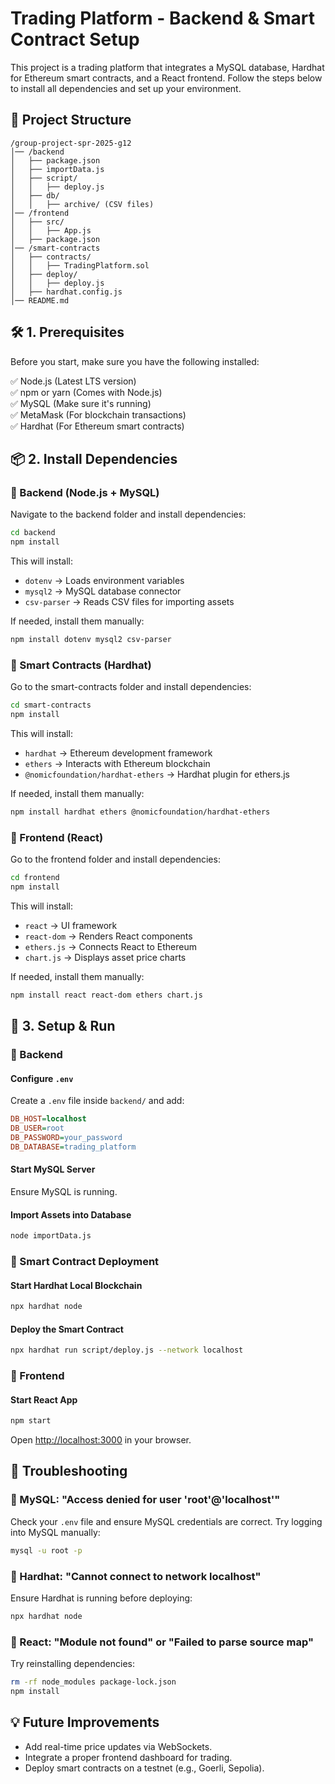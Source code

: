 # Trading Platform - Backend & Smart Contract Setup

This project is a trading platform that integrates a MySQL database, Hardhat for Ethereum smart contracts, and a React frontend. Follow the steps below to install all dependencies and set up your environment.

## 📂 Project Structure

```
/group-project-spr-2025-g12
│── /backend
│   ├── package.json
│   ├── importData.js
│   ├── script/
│   │   ├── deploy.js
│   ├── db/
│   │   ├── archive/ (CSV files)
│── /frontend
│   ├── src/
│   │   ├── App.js
│   ├── package.json
│── /smart-contracts
│   ├── contracts/
│   │   ├── TradingPlatform.sol
│   ├── deploy/
│   │   ├── deploy.js
│   ├── hardhat.config.js
│── README.md
```

## 🛠️ 1. Prerequisites
Before you start, make sure you have the following installed:

✅ Node.js (Latest LTS version)  
✅ npm or yarn (Comes with Node.js)  
✅ MySQL (Make sure it's running)  
✅ MetaMask (For blockchain transactions)  
✅ Hardhat (For Ethereum smart contracts)  

## 📦 2. Install Dependencies

### 🔹 Backend (Node.js + MySQL)
Navigate to the backend folder and install dependencies:

```sh
cd backend
npm install
```

This will install:
- `dotenv` → Loads environment variables
- `mysql2` → MySQL database connector
- `csv-parser` → Reads CSV files for importing assets

If needed, install them manually:
```sh
npm install dotenv mysql2 csv-parser
```

### 🔹 Smart Contracts (Hardhat)
Go to the smart-contracts folder and install dependencies:

```sh
cd smart-contracts
npm install
```

This will install:
- `hardhat` → Ethereum development framework
- `ethers` → Interacts with Ethereum blockchain
- `@nomicfoundation/hardhat-ethers` → Hardhat plugin for ethers.js

If needed, install them manually:
```sh
npm install hardhat ethers @nomicfoundation/hardhat-ethers
```

### 🔹 Frontend (React)
Go to the frontend folder and install dependencies:

```sh
cd frontend
npm install
```

This will install:
- `react` → UI framework
- `react-dom` → Renders React components
- `ethers.js` → Connects React to Ethereum
- `chart.js` → Displays asset price charts

If needed, install them manually:
```sh
npm install react react-dom ethers chart.js
```

## 🚀 3. Setup & Run

### 🔹 Backend

#### Configure `.env`
Create a `.env` file inside `backend/` and add:

```ini
DB_HOST=localhost
DB_USER=root
DB_PASSWORD=your_password
DB_DATABASE=trading_platform
```

#### Start MySQL Server
Ensure MySQL is running.

#### Import Assets into Database
```sh
node importData.js
```

### 🔹 Smart Contract Deployment

#### Start Hardhat Local Blockchain
```sh
npx hardhat node
```

#### Deploy the Smart Contract
```sh
npx hardhat run script/deploy.js --network localhost
```

### 🔹 Frontend

#### Start React App
```sh
npm start
```

Open [http://localhost:3000](http://localhost:3000) in your browser.

## 🎯 Troubleshooting

### 🔴 MySQL: "Access denied for user 'root'@'localhost'"
Check your `.env` file and ensure MySQL credentials are correct.
Try logging into MySQL manually:
```sh
mysql -u root -p
```

### 🔴 Hardhat: "Cannot connect to network localhost"
Ensure Hardhat is running before deploying:
```sh
npx hardhat node
```

### 🔴 React: "Module not found" or "Failed to parse source map"
Try reinstalling dependencies:
```sh
rm -rf node_modules package-lock.json
npm install
```

## 💡 Future Improvements
- Add real-time price updates via WebSockets.
- Integrate a proper frontend dashboard for trading.
- Deploy smart contracts on a testnet (e.g., Goerli, Sepolia).

